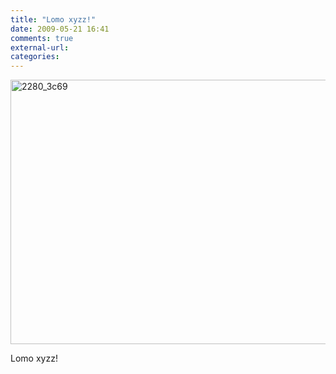 ```yaml
---
title: "Lomo xyzz!"
date: 2009-05-21 16:41
comments: true
external-url:
categories:
---
```

[<img src="http://8.asset.soup.io/asset/0324/2280_3c69.jpeg" width="600" height="423" alt="2280_3c69" />][1]

Lomo xyzz!

  [1]: http://files.myopera.com/dzejn/albums/756463/000001.jpg

